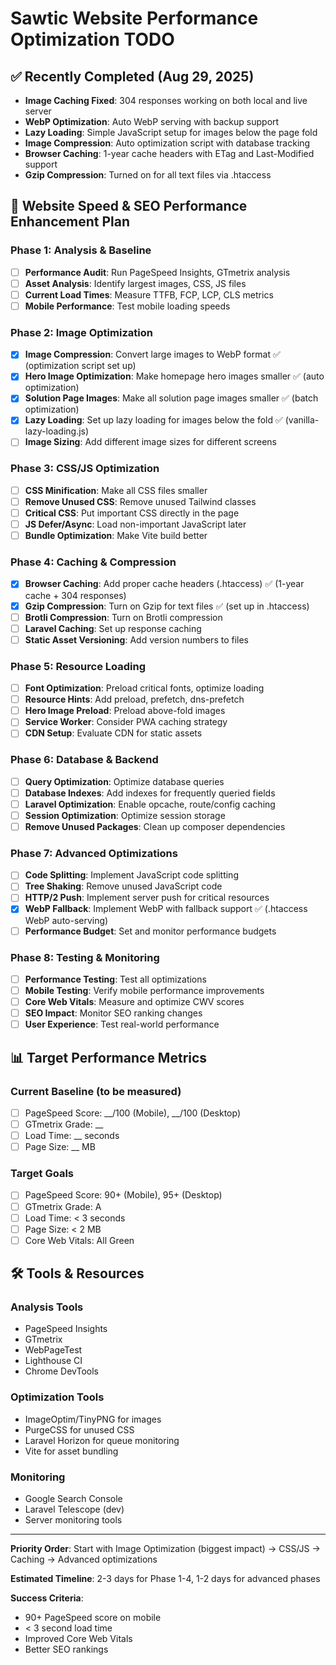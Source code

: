 # Sawtic Website Performance Optimization TODO

## ✅ **Recently Completed (Aug 29, 2025)**
- **Image Caching Fixed**: 304 responses working on both local and live server
- **WebP Optimization**: Auto WebP serving with backup support
- **Lazy Loading**: Simple JavaScript setup for images below the page fold
- **Image Compression**: Auto optimization script with database tracking
- **Browser Caching**: 1-year cache headers with ETag and Last-Modified support
- **Gzip Compression**: Turned on for all text files via .htaccess

## 🚀 Website Speed & SEO Performance Enhancement Plan

### **Phase 1: Analysis & Baseline** 
- [ ] **Performance Audit**: Run PageSpeed Insights, GTmetrix analysis
- [ ] **Asset Analysis**: Identify largest images, CSS, JS files
- [ ] **Current Load Times**: Measure TTFB, FCP, LCP, CLS metrics
- [ ] **Mobile Performance**: Test mobile loading speeds

### **Phase 2: Image Optimization** 
- [x] **Image Compression**: Convert large images to WebP format ✅ (optimization script set up)
- [x] **Hero Image Optimization**: Make homepage hero images smaller ✅ (auto optimization)
- [x] **Solution Page Images**: Make all solution page images smaller ✅ (batch optimization)
- [x] **Lazy Loading**: Set up lazy loading for images below the fold ✅ (vanilla-lazy-loading.js)
- [ ] **Image Sizing**: Add different image sizes for different screens

### **Phase 3: CSS/JS Optimization**
- [ ] **CSS Minification**: Make all CSS files smaller
- [ ] **Remove Unused CSS**: Remove unused Tailwind classes
- [ ] **Critical CSS**: Put important CSS directly in the page
- [ ] **JS Defer/Async**: Load non-important JavaScript later
- [ ] **Bundle Optimization**: Make Vite build better

### **Phase 4: Caching & Compression**
- [x] **Browser Caching**: Add proper cache headers (.htaccess) ✅ (1-year cache + 304 responses)
- [x] **Gzip Compression**: Turn on Gzip for text files ✅ (set up in .htaccess)
- [ ] **Brotli Compression**: Turn on Brotli compression
- [ ] **Laravel Caching**: Set up response caching
- [ ] **Static Asset Versioning**: Add version numbers to files

### **Phase 5: Resource Loading**
- [ ] **Font Optimization**: Preload critical fonts, optimize loading
- [ ] **Resource Hints**: Add preload, prefetch, dns-prefetch
- [ ] **Hero Image Preload**: Preload above-fold images
- [ ] **Service Worker**: Consider PWA caching strategy
- [ ] **CDN Setup**: Evaluate CDN for static assets

### **Phase 6: Database & Backend**
- [ ] **Query Optimization**: Optimize database queries
- [ ] **Database Indexes**: Add indexes for frequently queried fields
- [ ] **Laravel Optimization**: Enable opcache, route/config caching
- [ ] **Session Optimization**: Optimize session storage
- [ ] **Remove Unused Packages**: Clean up composer dependencies

### **Phase 7: Advanced Optimizations**
- [ ] **Code Splitting**: Implement JavaScript code splitting
- [ ] **Tree Shaking**: Remove unused JavaScript code
- [ ] **HTTP/2 Push**: Implement server push for critical resources
- [x] **WebP Fallback**: Implement WebP with fallback support ✅ (.htaccess WebP auto-serving)
- [ ] **Performance Budget**: Set and monitor performance budgets

### **Phase 8: Testing & Monitoring**
- [ ] **Performance Testing**: Test all optimizations
- [ ] **Mobile Testing**: Verify mobile performance improvements
- [ ] **Core Web Vitals**: Measure and optimize CWV scores
- [ ] **SEO Impact**: Monitor SEO ranking changes
- [ ] **User Experience**: Test real-world performance

## 📊 Target Performance Metrics

### **Current Baseline** (to be measured)
- [ ] PageSpeed Score: __/100 (Mobile), __/100 (Desktop)
- [ ] GTmetrix Grade: __
- [ ] Load Time: __ seconds
- [ ] Page Size: __ MB

### **Target Goals**
- [ ] PageSpeed Score: 90+ (Mobile), 95+ (Desktop)
- [ ] GTmetrix Grade: A
- [ ] Load Time: < 3 seconds
- [ ] Page Size: < 2 MB
- [ ] Core Web Vitals: All Green

## 🛠️ Tools & Resources

### **Analysis Tools**
- PageSpeed Insights
- GTmetrix
- WebPageTest
- Lighthouse CI
- Chrome DevTools

### **Optimization Tools**
- ImageOptim/TinyPNG for images
- PurgeCSS for unused CSS
- Laravel Horizon for queue monitoring
- Vite for asset bundling

### **Monitoring**
- Google Search Console
- Laravel Telescope (dev)
- Server monitoring tools

---

**Priority Order**: Start with Image Optimization (biggest impact) → CSS/JS → Caching → Advanced optimizations

**Estimated Timeline**: 2-3 days for Phase 1-4, 1-2 days for advanced phases

**Success Criteria**: 
- 90+ PageSpeed score on mobile
- < 3 second load time
- Improved Core Web Vitals
- Better SEO rankings